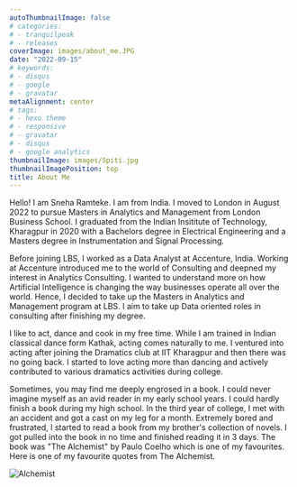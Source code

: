 ```yaml
---
autoThumbnailImage: false
# categories:
# - tranquilpeak
# - releases
coverImage: images/about_me.JPG
date: "2022-09-15"
# keywords:
# - disqus
# - google
# - gravatar
metaAlignment: center
# tags:
# - hexo theme
# - responsive
# - gravatar
# - disqus
# - google analytics
thumbnailImage: images/Spiti.jpg
thumbnailImagePosition: top
title: About Me
---
```


Hello! I am Sneha Ramteke. I am from India. I moved to London in August 2022 to pursue Masters in Analytics and Management from London Business School. I graduated from the Indian Insititute of Technology, Kharagpur in 2020 with a Bachelors degree in Electrical Engineering and a Masters degree in Instrumentation and Signal Processing.

<!--more-->

Before joining LBS, I worked as a Data Analyst at Accenture, India. Working at Accenture introduced me to the world of Consulting and deepned my interest in Analytics Consulting. I wanted to understand more on how Artificial Intelligence is changing the way businesses operate all over the world. Hence, I decided to take up the Masters in Analytics and Management program at LBS. I aim to take up Data oriented roles in consulting after finishing my degree. 

I like to act, dance and cook in my free time. While I am trained in Indian classical dance form Kathak, acting comes naturally to me. I ventured into acting after joining the Dramatics club at IIT Kharagpur and then there was no going back. I started to love acting more than dancing and actively contributed to various dramatics activities during college. 

Sometimes, you may find me deeply engrosed in a book. I could never imagine myself as an avid reader in my early school years. I could hardly finish a book during my high school. In the third year of college, I met with an accident and got a cast on my leg for a month. Extremely bored and frustrated, I started to read a book from my brother's collection of novels. I got pulled into the book in no time and finished reading it in 3 days. The book was "The Alchemist" by Paulo Coelho which is one of my favourites. Here is one of my favourite quotes from The Alchemist.

![Alchemist](images/alchemist_quote2.jpg)

